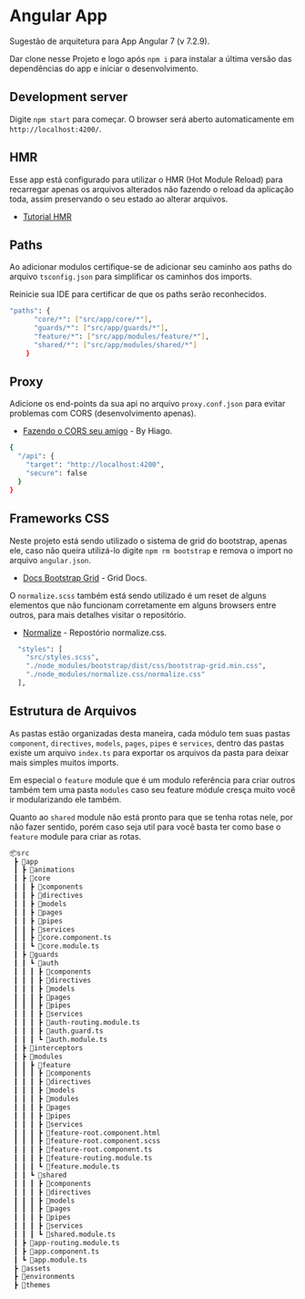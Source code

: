 # Angular App

Sugestão de arquitetura para App Angular 7 (v 7.2.9).

Dar clone nesse Projeto e logo após `npm i` para instalar a última versão das dependências do app e iniciar o desenvolvimento.

## Development server

Digite `npm start` para começar. O browser será aberto automaticamente em `http://localhost:4200/`.

## HMR

Esse app está configurado para utilizar o HMR (Hot Module Reload) para recarregar apenas os arquivos alterados não fazendo o reload da aplicação toda, assim preservando o seu estado ao alterar arquivos.

* [Tutorial HMR](https://codinglatte.com/posts/angular/enabling-hot-module-replacement-angular-6/)

## Paths

Ao adicionar modulos certifique-se de adicionar seu caminho aos paths do arquivo `tsconfig.json` para simplificar os caminhos dos imports.

Reinicie sua IDE para certificar de que os paths serão reconhecidos.

```sh 
"paths": {
      "core/*": ["src/app/core/*"],
      "guards/*": ["src/app/guards/*"],
      "feature/*": ["src/app/modules/feature/*"],
      "shared/*": ["src/app/modules/shared/*"]
    }
```

## Proxy

Adicione os end-points da sua api no arquivo `proxy.conf.json` para evitar problemas com CORS (desenvolvimento apenas).

* [Fazendo o CORS seu amigo](https://www.hiago.me/2018/09/08/ionic-angular-fazendo-o-cors-seu-amigo/) - By Hiago.

```sh 
{
  "/api": {
    "target": "http://localhost:4200",
    "secure": false
  }
}
```

## Frameworks CSS

Neste projeto está sendo utilizado o sistema de grid do bootstrap, apenas ele, caso não queira utilizá-lo digite `npm rm bootstrap` e remova o import no arquivo `angular.json`.

* [Docs Bootstrap Grid](https://getbootstrap.com/docs/4.1/layout/grid/) - Grid Docs.

O `normalize.scss` também está sendo utilizado é um reset de alguns elementos que não funcionam corretamente em alguns browsers entre outros, para mais detalhes visitar o repositório.

* [Normalize](https://github.com/necolas/normalize.css) - Repostório normalize.css.

```sh
  "styles": [
    "src/styles.scss",
    "./node_modules/bootstrap/dist/css/bootstrap-grid.min.css",
    "./node_modules/normalize.css/normalize.css"
  ],
```

## Estrutura de Arquivos

As pastas estão organizadas desta maneira, cada módulo tem suas pastas `component`, `directives`, `models`, `pages`, `pipes` e `services`, dentro das pastas existe um arquivo `index.ts` para exportar os arquivos da pasta para deixar mais simples muitos imports.

Em especial o `feature` module que é um modulo referência para criar outros também tem uma pasta `modules` caso seu feature módule cresça muito você ir modularizando ele também.

Quanto ao `shared` module não está pronto para que se tenha rotas nele, por não fazer sentido, porém caso seja util para você basta ter como base o `feature` module para criar as rotas.

```sh 
📦src
 ┣ 📂app
 ┃ ┣ 📂animations
 ┃ ┣ 📂core
 ┃ ┃ ┣ 📂components
 ┃ ┃ ┣ 📂directives
 ┃ ┃ ┣ 📂models
 ┃ ┃ ┣ 📂pages
 ┃ ┃ ┣ 📂pipes
 ┃ ┃ ┣ 📂services
 ┃ ┃ ┣ 📜core.component.ts
 ┃ ┃ ┗ 📜core.module.ts
 ┃ ┣ 📂guards
 ┃ ┃ ┗ 📂auth
 ┃ ┃ ┃ ┣ 📂components
 ┃ ┃ ┃ ┣ 📂directives
 ┃ ┃ ┃ ┣ 📂models
 ┃ ┃ ┃ ┣ 📂pages
 ┃ ┃ ┃ ┣ 📂pipes
 ┃ ┃ ┃ ┣ 📂services
 ┃ ┃ ┃ ┣ 📜auth-routing.module.ts
 ┃ ┃ ┃ ┣ 📜auth.guard.ts
 ┃ ┃ ┃ ┗ 📜auth.module.ts
 ┃ ┣ 📂interceptors
 ┃ ┣ 📂modules
 ┃ ┃ ┣ 📂feature
 ┃ ┃ ┃ ┣ 📂components
 ┃ ┃ ┃ ┣ 📂directives
 ┃ ┃ ┃ ┣ 📂models
 ┃ ┃ ┃ ┣ 📂modules
 ┃ ┃ ┃ ┣ 📂pages
 ┃ ┃ ┃ ┣ 📂pipes
 ┃ ┃ ┃ ┣ 📂services
 ┃ ┃ ┃ ┣ 📜feature-root.component.html
 ┃ ┃ ┃ ┣ 📜feature-root.component.scss
 ┃ ┃ ┃ ┣ 📜feature-root.component.ts
 ┃ ┃ ┃ ┣ 📜feature-routing.module.ts
 ┃ ┃ ┃ ┗ 📜feature.module.ts
 ┃ ┃ ┗ 📂shared
 ┃ ┃ ┃ ┣ 📂components
 ┃ ┃ ┃ ┣ 📂directives
 ┃ ┃ ┃ ┣ 📂models
 ┃ ┃ ┃ ┣ 📂pages
 ┃ ┃ ┃ ┣ 📂pipes
 ┃ ┃ ┃ ┣ 📂services
 ┃ ┃ ┃ ┗ 📜shared.module.ts
 ┃ ┣ 📜app-routing.module.ts
 ┃ ┣ 📜app.component.ts
 ┃ ┗ 📜app.module.ts
 ┣ 📂assets
 ┣ 📂environments
 ┣ 📂themes
```